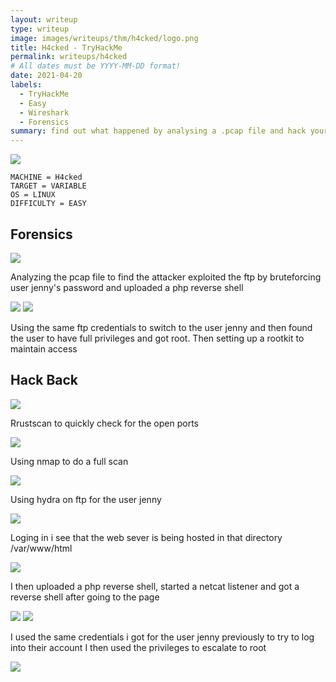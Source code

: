 ```yaml
---
layout: writeup
type: writeup
image: images/writeups/thm/h4cked/logo.png
title: H4cked - TryHackMe
permalink: writeups/h4cked
# All dates must be YYYY-MM-DD format!
date: 2021-04-20
labels:
  - TryHackMe
  - Easy
  - Wireshark
  - Forensics
summary: find out what happened by analysing a .pcap file and hack your way back into the machine.
---
```


<img class="ui image" src="{{ site.baseurl }}/images/writeups/thm/h4cked/header.png">
<script src="https://www.tryhackme.com/badge/192700"></script>

```
MACHINE = H4cked
TARGET = VARIABLE
OS = LINUX
DIFFICULTY = EASY
```

## Forensics

<img class="ui image" src="{{ site.baseurl }}/images/writeups/thm/h4cked/1.png">

Analyzing the pcap file to find the attacker exploited the ftp by bruteforcing user jenny's password and uploaded a php reverse shell

<img class="ui image" src="{{ site.baseurl }}/images/writeups/thm/h4cked/2.png">

<img class="ui image" src="{{ site.baseurl }}/images/writeups/thm/h4cked/3.png">

Using the same ftp credentials to switch to the user jenny and then found the user to have full privileges and got root. Then setting up a rootkit to maintain access

## Hack Back

<img class="ui image" src="{{ site.baseurl }}/images/writeups/thm/h4cked/4.png">

Rrustscan to quickly check for the open ports

<img class="ui image" src="{{ site.baseurl }}/images/writeups/thm/h4cked/5.png">

Using nmap to do a full scan

<img class="ui image" src="{{ site.baseurl }}/images/writeups/thm/h4cked/6.png">

Using hydra on ftp for the user jenny

<img class="ui image" src="{{ site.baseurl }}/images/writeups/thm/h4cked/7.png">

Loging in i see that the web sever is being hosted in that directory
/var/www/html

<img class="ui image" src="{{ site.baseurl }}/images/writeups/thm/h4cked/8.png">

I then uploaded a php reverse shell, started a netcat listener and got a reverse shell after going to the page

<img class="ui image" src="{{ site.baseurl }}/images/writeups/thm/h4cked/9.png">

<img class="ui image" src="{{ site.baseurl }}/images/writeups/thm/h4cked/10.png">

I used the same credentials i got for the user jenny previously to try to log into their account
I then used the privileges to escalate to root

<img class="ui image" src="{{ site.baseurl }}/images/writeups/thm/h4cked/11.png">
